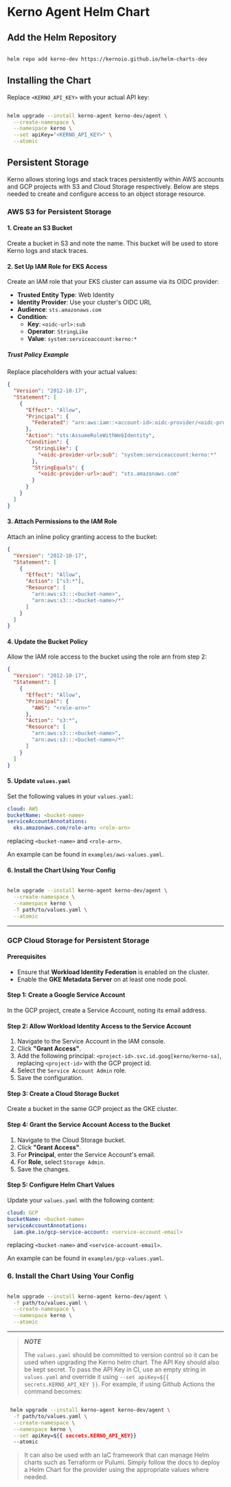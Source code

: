 # Kerno Agent Helm Chart

## Add the Helm Repository

```bash

helm repo add kerno-dev https://kernoio.github.io/helm-charts-dev
```

## Installing the Chart

Replace `<KERNO_API_KEY>` with your actual API key:

```bash

helm upgrade --install kerno-agent kerno-dev/agent \
  --create-namespace \
  --namespace kerno \
  --set apiKey="<KERNO_API_KEY>" \
  --atomic
```

## Persistent Storage

Kerno allows storing logs and stack traces persistently within AWS accounts 
and GCP projects with S3 and Cloud Storage respectively. 
Below are steps needed to create and configure access to an object storage resource.

### AWS S3 for Persistent Storage

#### 1. Create an S3 Bucket

Create a bucket in S3 and note the name. This bucket will be used to store Kerno logs and stack traces.

#### 2. Set Up IAM Role for EKS Access

Create an IAM role that your EKS cluster can assume via its OIDC provider:

- **Trusted Entity Type**: Web Identity
- **Identity Provider**: Use your cluster's OIDC URL
- **Audience**: `sts.amazonaws.com`
- **Condition**:
    - **Key**: `<oidc-url>:sub`
    - **Operator**: `StringLike`
    - **Value**: `system:serviceaccount:kerno:*`

##### Trust Policy Example

Replace placeholders with your actual values:

```json
{
  "Version": "2012-10-17",
  "Statement": [
    {
      "Effect": "Allow",
      "Principal": {
        "Federated": "arn:aws:iam::<account-id>:oidc-provider/<oidc-provider-url-https-prefix-removed>"
      },
      "Action": "sts:AssumeRoleWithWebIdentity",
      "Condition": {
        "StringLike": {
          "<oidc-provider-url>:sub": "system:serviceaccount:kerno:*"
        },
        "StringEquals": {
          "<oidc-provider-url>:aud": "sts.amazonaws.com"
        }
      }
    }
  ]
}
```

#### 3. Attach Permissions to the IAM Role

Attach an inline policy granting access to the bucket:

```json
{
  "Version": "2012-10-17",
  "Statement": [
    {
      "Effect": "Allow",
      "Action": ["s3:*"],
      "Resource": [
        "arn:aws:s3:::<bucket-name>",
        "arn:aws:s3:::<bucket-name>/*"
      ]
    }
  ]
}
```

#### 4. Update the Bucket Policy

Allow the IAM role access to the bucket using the role arn from step 2:

```json
{
  "Version": "2012-10-17",
  "Statement": [
    {
      "Effect": "Allow",
      "Principal": {
        "AWS": "<role-arn>"
      },
      "Action": "s3:*",
      "Resource": [
        "arn:aws:s3:::<bucket-name>",
        "arn:aws:s3:::<bucket-name>/*"
      ]
    }
  ]
}
```

#### 5. Update `values.yaml`

Set the following values in your `values.yaml`:

```yaml
cloud: AWS
bucketName: <bucket-name>
serviceAccountAnnotations:
  eks.amazonaws.com/role-arn: <role-arn>
```
replacing `<bucket-name>` and `<role-arn>`.

An example can be found in `examples/aws-values.yaml`.

#### 6. Install the Chart Using Your Config

```bash

helm upgrade --install kerno-agent kerno-dev/agent \
  --create-namespace \
  --namespace kerno \
  -f path/to/values.yaml \
  --atomic
```
---
### GCP Cloud Storage for Persistent Storage

#### Prerequisites

- Ensure that **Workload Identity Federation** is enabled on the cluster.
- Enable the **GKE Metadata Server** on at least one node pool.


#### Step 1: Create a Google Service Account

In the GCP project, create a Service Account, noting its email address.

#### Step 2: Allow Workload Identity Access to the Service Account

1. Navigate to the Service Account in the IAM console.
2. Click **"Grant Access"**.
3. Add the following principal: `<project-id>.svc.id.goog[kerno/kerno-sa]`, 
 replacing `<project-id>` with the GCP project id.
4. Select the `Service Account Admin` role.
5. Save the configuration.

#### Step 3: Create a Cloud Storage Bucket

Create a bucket in the same GCP project as the GKE cluster.

#### Step 4: Grant the Service Account Access to the Bucket

1. Navigate to the Cloud Storage bucket.
2. Click **"Grant Access"**.
3. For **Principal**, enter the Service Account's email.
4. For **Role**, select `Storage Admin`.
5. Save the changes.

#### Step 5: Configure Helm Chart Values

Update your `values.yaml` with the following content:

```yaml
cloud: GCP
bucketName: <bucket-name>
serviceAccountAnnotations:
  iam.gke.io/gcp-service-account: <service-account-email>
```
replacing `<bucket-name>` and `<service-account-email>`.

An example can be found in `examples/gcp-values.yaml`.

### 6. Install the Chart Using Your Config

```bash

helm upgrade --install kerno-agent kerno-dev/agent \
  -f path/to/values.yaml \
  --create-namespace \
  --namespace kerno \
  --atomic 
```
---

> **_NOTE_** 
> 
> The `values.yaml` should be committed to version control so it can
> be used when upgrading the Kerno helm chart. The API Key should 
> also be kept secret.
> To pass the API Key in CI, use an empty string in `values.yaml` and
> override it using `--set apiKey=${{ secrets.KERNO_API_KEY }}`.
> For example, if using Github Actions the command becomes:

```bash

 helm upgrade --install kerno-agent kerno-dev/agent \
  -f path/to/values.yaml \
  --create-namespace \
  --namespace kerno \
  --set apiKey=${{ secrets.KERNO_API_KEY}}
  --atomic 
```

> It can also be used with an IaC framework that can manage Helm charts such as Terraform or Pulumi.
> Simply follow the docs to deploy a Helm Chart for the provider using the appropriate values
> where needed.
